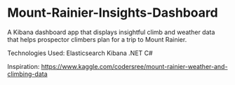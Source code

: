 # Mount-Rainier-Insights-Dashboard

A Kibana dashboard app that displays insightful climb and weather data  
that helps prospector climbers plan for a trip to Mount Rainier.

Technologies Used:
Elasticsearch
Kibana
.NET
C#

Inspiration:
https://www.kaggle.com/codersree/mount-rainier-weather-and-climbing-data
